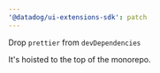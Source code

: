```yaml
---
'@datadog/ui-extensions-sdk': patch
---
```


Drop `prettier` from `devDependencies`

It's hoisted to the top of the monorepo.
